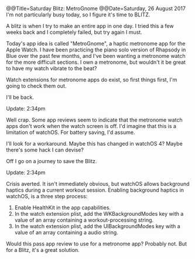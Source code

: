 @@Title=Saturday Blitz: MetroGnome
@@Date=Saturday, 26 August 2017
I'm not particularly busy today, so I figure it's time to BLITZ.

A blitz is when I try to make an entire app in one day. I tried this a few weeks back and I completely failed, but try again I must. 

Today's app idea is called "MetroGnome", a haptic metronome app for the Apple Watch. I have been practicing the piano solo version of Rhapsody in Blue over the past few months, and I've been wanting a metronome watch for the more difficult sections. I own a metronome, but wouldn't it be great to have my watch vibrate to the beat? 

Watch extensions for metronome apps do exist, so first things first, I'm going to check them out.

I'll be back.


Update: 2:34pm

Well crap. Some app reviews seem to indicate that the metronome watch apps don't work when the watch screen is off. I'd imagine that this is a limitation of watchOS. For battery saving, I'd assume.

I'll look for a workaround. Maybe this has changed in watchOS 4? Maybe there's some hack I can devise? 

Off I go on a journey to save the Blitz.


Update: 2:34pm

Crisis averted. It isn't immediately obvious, but watchOS allows background haptics during a current workout session. Enabling background haptics in watchOS, is a three step process:

1. Enable HealthKit in the app capabilities.
2. In the watch extension plist, add the WKBackgroundModes  key with a value of an array containing a workout-processing string.
3. In the watch extension plist, add the UIBackgroundModes key with a value of an array containing a audio string.

Would this pass app review to use for a metronome app? Probably not. But for a Blitz, it's a great solution.

